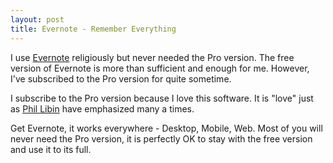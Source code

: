 ```yaml
---
layout: post
title: Evernote - Remember Everything
---
```


I use <a href="http://www.evernote.com/">Evernote</a> religiously but never needed the Pro version. The free version of Evernote is more than sufficient and enough for me. However, I've subscribed to the Pro version for quite sometime.

I subscribe to the Pro version because I love this software. It is "love" just as <a href="http://twitter.com/plibin">Phil Libin</a> have emphasized many a times.

Get Evernote, it works everywhere - Desktop, Mobile, Web. Most of you will never need the Pro version, it is perfectly OK to stay with the free version and use it to its full.
